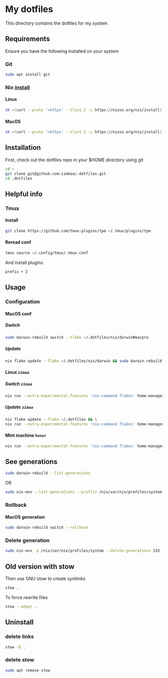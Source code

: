 # My dotfiles

This directory contains the dotfiles for my system

## Requirements

Ensure you have the following installed on your system

### Git

```sh
sudo apt install git
```

### Nix [install](https://nixos.org/download/)

#### Linux

```sh
sh <(curl --proto '=https' --tlsv1.2 -L https://nixos.org/nix/install) --daemon
```

#### MacOS

```sh
sh <(curl --proto '=https' --tlsv1.2 -L https://nixos.org/nix/install)
```

## Installation

First, check out the dotfiles repo in your $HOME directory using git

```sh
cd ~
git clone git@github.com:zimkaa/.dotfiles.git
cd .dotfiles
```

## Helpful info

### Tmux

#### Install

```sh
git clone https://github.com/tmux-plugins/tpm ~/.tmux/plugins/tpm
```

#### Reread conf

```sh
tmux source ~/.config/tmux/.tmux.conf
```

And install plugins

```sh
prefix + I
```

## Usage

### Configuration

#### MacOS conf

##### Switch

```sh
sudo darwin-rebuild switch --flake ~/.dotfiles/nix/darwin#macpro
```

##### Update

```sh
nix flake update --flake ~/.dotfiles/nix/darwin && sudo darwin-rebuild switch --flake ~/.dotfiles/nix/darwin#macpro
```

#### Linux `zimaa`

##### Switch `zimaa`

```sh
nix run --extra-experimental-features 'nix-command flakes' home-manager switch -- --flake /home/anton/.dotfiles#zimaa
```

##### Update `zimaa`

```sh
nix flake update --flake ~/.dotfiles && \
nix run --extra-experimental-features 'nix-command flakes' home-manager switch -- --flake /home/anton/.dotfiles#zimaa
```

#### Mint machine `honor`

```sh
nix run --extra-experimental-features 'nix-command flakes' home-manager switch -- --flake /home/anton//.#fdg
```

## See generations

```sh
sudo darwin-rebuild --list-generations
```

OR

```sh
sudo nix-env --list-generations --profile /nix/var/nix/profiles/system
```

### Rollback

#### MacOS generation

```sh
sudo darwin-rebuild switch --rollback
```

### Delete generation

```sh
sudo nix-env -p /nix/var/nix/profiles/system --delete-generations 133
```

## Old version with stow

Then use GNU stow to create symlinks

```sh
stow .
```

To force rewrite files

```sh
stow --adopt .
```

## Uninstall

### delete links

```sh
stow -D .
```

### delete stow

```sh
sudo apt remove stow
```

